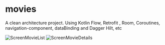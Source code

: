 # movies
A clean architecture project. Using Kotlin Flow, Retrofit , Room, Coroutines, navigation-component, dataBinding and Dagger Hilt, etc

![ScreenMovieList](https://user-images.githubusercontent.com/16064650/223703102-a3ce7ac6-6a71-47df-b7c1-c99c5d140377.png)
![ScreenMovieDetails](https://user-images.githubusercontent.com/16064650/223703064-4f56a168-34fe-475a-9a94-66c7d06e5f1a.png)

